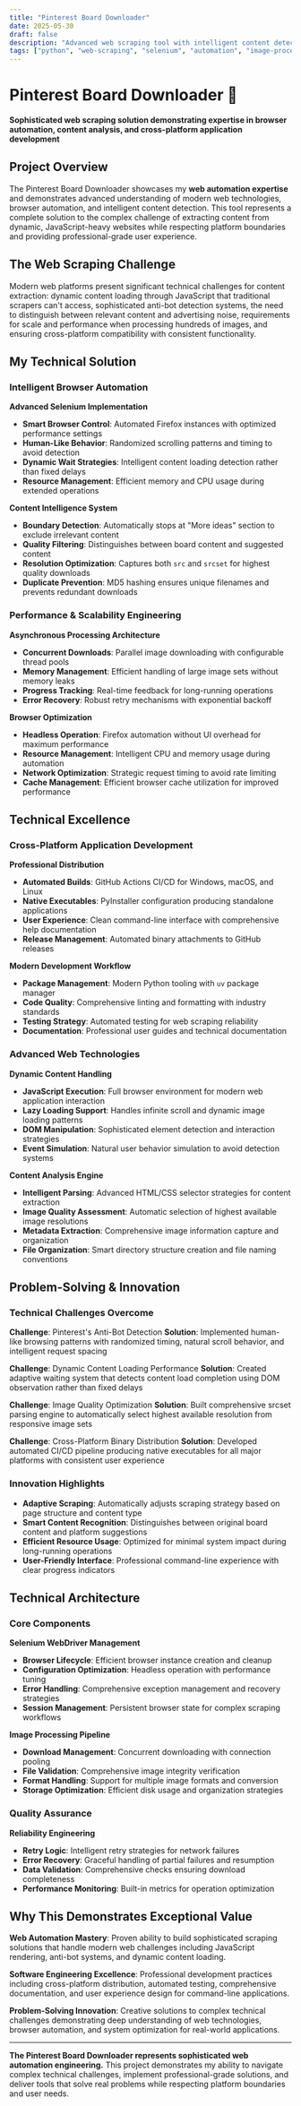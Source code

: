 ```yaml
---
title: "Pinterest Board Downloader"
date: 2025-05-30
draft: false
description: "Advanced web scraping tool with intelligent content detection and automated image downloading"
tags: ["python", "web-scraping", "selenium", "automation", "image-processing", "cli", "cross-platform"]
---
```


# Pinterest Board Downloader 📌

**Sophisticated web scraping solution demonstrating expertise in browser automation, content analysis, and cross-platform application development**

## Project Overview

The Pinterest Board Downloader showcases my **web automation expertise** and demonstrates advanced understanding of modern web technologies, browser automation, and intelligent content detection. This tool represents a complete solution to the complex challenge of extracting content from dynamic, JavaScript-heavy websites while respecting platform boundaries and providing professional-grade user experience.

## The Web Scraping Challenge

Modern web platforms present significant technical challenges for content extraction: dynamic content loading through JavaScript that traditional scrapers can't access, sophisticated anti-bot detection systems, the need to distinguish between relevant content and advertising noise, requirements for scale and performance when processing hundreds of images, and ensuring cross-platform compatibility with consistent functionality.

## My Technical Solution

### Intelligent Browser Automation

**Advanced Selenium Implementation**
- **Smart Browser Control**: Automated Firefox instances with optimized performance settings
- **Human-Like Behavior**: Randomized scrolling patterns and timing to avoid detection
- **Dynamic Wait Strategies**: Intelligent content loading detection rather than fixed delays
- **Resource Management**: Efficient memory and CPU usage during extended operations

**Content Intelligence System**
- **Boundary Detection**: Automatically stops at "More ideas" section to exclude irrelevant content
- **Quality Filtering**: Distinguishes between board content and suggested content
- **Resolution Optimization**: Captures both `src` and `srcset` for highest quality downloads
- **Duplicate Prevention**: MD5 hashing ensures unique filenames and prevents redundant downloads

### Performance & Scalability Engineering

**Asynchronous Processing Architecture**
- **Concurrent Downloads**: Parallel image downloading with configurable thread pools
- **Memory Management**: Efficient handling of large image sets without memory leaks
- **Progress Tracking**: Real-time feedback for long-running operations
- **Error Recovery**: Robust retry mechanisms with exponential backoff

**Browser Optimization**
- **Headless Operation**: Firefox automation without UI overhead for maximum performance
- **Resource Management**: Intelligent CPU and memory usage during automation
- **Network Optimization**: Strategic request timing to avoid rate limiting
- **Cache Management**: Efficient browser cache utilization for improved performance

## Technical Excellence

### Cross-Platform Application Development

**Professional Distribution**
- **Automated Builds**: GitHub Actions CI/CD for Windows, macOS, and Linux
- **Native Executables**: PyInstaller configuration producing standalone applications
- **User Experience**: Clean command-line interface with comprehensive help documentation
- **Release Management**: Automated binary attachments to GitHub releases

**Modern Development Workflow**
- **Package Management**: Modern Python tooling with `uv` package manager
- **Code Quality**: Comprehensive linting and formatting with industry standards
- **Testing Strategy**: Automated testing for web scraping reliability
- **Documentation**: Professional user guides and technical documentation

### Advanced Web Technologies

**Dynamic Content Handling**
- **JavaScript Execution**: Full browser environment for modern web application interaction
- **Lazy Loading Support**: Handles infinite scroll and dynamic image loading patterns
- **DOM Manipulation**: Sophisticated element detection and interaction strategies
- **Event Simulation**: Natural user behavior simulation to avoid detection systems

**Content Analysis Engine**
- **Intelligent Parsing**: Advanced HTML/CSS selector strategies for content extraction
- **Image Quality Assessment**: Automatic selection of highest available image resolutions
- **Metadata Extraction**: Comprehensive image information capture and organization
- **File Organization**: Smart directory structure creation and file naming conventions

## Problem-Solving & Innovation

### Technical Challenges Overcome

**Challenge**: Pinterest's Anti-Bot Detection
**Solution**: Implemented human-like browsing patterns with randomized timing, natural scroll behavior, and intelligent request spacing

**Challenge**: Dynamic Content Loading Performance
**Solution**: Created adaptive waiting system that detects content load completion using DOM observation rather than fixed delays

**Challenge**: Image Quality Optimization
**Solution**: Built comprehensive srcset parsing engine to automatically select highest available resolution from responsive image sets

**Challenge**: Cross-Platform Binary Distribution
**Solution**: Developed automated CI/CD pipeline producing native executables for all major platforms with consistent user experience

### Innovation Highlights

- **Adaptive Scraping**: Automatically adjusts scraping strategy based on page structure and content type
- **Smart Content Recognition**: Distinguishes between original board content and platform suggestions
- **Efficient Resource Usage**: Optimized for minimal system impact during long-running operations
- **User-Friendly Interface**: Professional command-line experience with clear progress indicators

## Technical Architecture

### Core Components

**Selenium WebDriver Management**
- **Browser Lifecycle**: Efficient browser instance creation and cleanup
- **Configuration Optimization**: Headless operation with performance tuning
- **Error Handling**: Comprehensive exception management and recovery strategies
- **Session Management**: Persistent browser state for complex scraping workflows

**Image Processing Pipeline**
- **Download Management**: Concurrent downloading with connection pooling
- **File Validation**: Comprehensive image integrity verification
- **Format Handling**: Support for multiple image formats and conversion
- **Storage Optimization**: Efficient disk usage and organization strategies

### Quality Assurance

**Reliability Engineering**
- **Retry Logic**: Intelligent retry strategies for network failures
- **Error Recovery**: Graceful handling of partial failures and resumption
- **Data Validation**: Comprehensive checks ensuring download completeness
- **Performance Monitoring**: Built-in metrics for operation optimization

## Why This Demonstrates Exceptional Value

**Web Automation Mastery**: Proven ability to build sophisticated scraping solutions that handle modern web challenges including JavaScript rendering, anti-bot systems, and dynamic content loading.

**Software Engineering Excellence**: Professional development practices including cross-platform distribution, automated testing, comprehensive documentation, and user experience design for command-line applications.

**Problem-Solving Innovation**: Creative solutions to complex technical challenges demonstrating deep understanding of web technologies, browser automation, and system optimization for real-world applications.

---

**The Pinterest Board Downloader represents sophisticated web automation engineering.** This project demonstrates my ability to navigate complex technical challenges, implement professional-grade solutions, and deliver tools that solve real problems while respecting platform boundaries and user needs.
